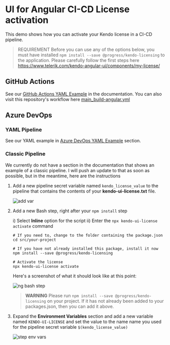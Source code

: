 # UI for Angular  CI-CD License activation 

This demo shows how you can activate your Kendo license in a CI-CD pipeline. 

> REQUIREMENT Before you can use any of the options below, you must have installed `npm install --save @progress/kendo-licensing` to the application.  Please carefully follow the first steps here https://www.telerik.com/kendo-angular-ui/components/my-license/

## GitHub Actions

See our [GitHub Actions YAML Example](https://www.telerik.com/kendo-angular-ui/components/my-license/#toc-github-actions) in the documentation. You can also visit this repository's workflow here [main_build-angular.yml](https://github.com/LanceMcCarthy/DevOpsExamples/blob/main/.github/workflows/main_build-angular.yml)

## Azure DevOps

### YAML Pipeline

See our YAML example in [Azure DevOps YAML Example](https://www.telerik.com/kendo-angular-ui/components/my-license/#toc-azure-pipelines) section.

### Classic Pipeline

We currently do not have a section in the documentation that shows an example of a classic pipeline. I will push an update to that as soon as possible, but in the meantime, here are the instructions

1. Add a new pipeline secret variable named `kendo_license_value` to the pipeline that contains the contents of your **kendo-ui-license.txt** file.

    ![add var](https://user-images.githubusercontent.com/3520532/112886857-79596180-90a0-11eb-9dd1-03e54ba06928.png)

2. Add a new Bash step, right after your `npm install` step

    i) Select **Inline** option for the script
    ii) Enter the `npx kendo-ui-license activate` command

    ```
    # If you need to, change to the folder containing the package.json
    cd src/your-project
    
    # If you have not already installed this package, install it now
    npm install --save @progress/kendo-licensing
    
    # Activate the license
    npx kendo-ui-license activate
    ```
    
    Here's a screenshot of what it should look like at this point:
    
    ![ng bash step](https://user-images.githubusercontent.com/3520532/112886559-1798f780-90a0-11eb-8ea6-e903811ae34c.png)
    
    > **WARNING** Please run `npm install --save @progress/kendo-licensing` on your project. If it has not already been added to your packages.json, then you can add it above.

3. Expand the **Environment Variables** section and add a new variable named `KENDO-UI-LICENSE` and set the value to the name name you used for the pipeline secret variable `$(kendo_license_value)`

    ![step env vars](https://user-images.githubusercontent.com/3520532/112887141-cb9a8280-90a0-11eb-9b67-546ca51195e2.png)











